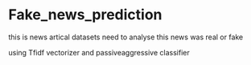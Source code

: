 # Fake_news_prediction

this is news artical datasets
need to analyse this news was real or fake

using Tfidf vectorizer and passiveaggressive classifier
